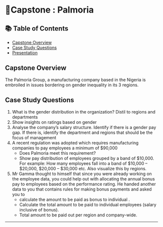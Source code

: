 #  🍺Capstone : Palmoria 

## 📚 Table of Contents
- [Capstone Overview](#capstone-overview)
- [Case Study Questions](#case-study-questions)
- [Presentation](https://github.com/zidude1234/GenderViz/blob/main/Palmoria%20Capstone%20-%20Analysis.pdf)

## Capstone Overview
The Palmoria Group, a manufacturing company based in the Nigeria is embroiled in issues bordering on gender inequality in its 3 regions.

## Case Study Questions
1. What is the gender distribution in the organization? Distil to regions and departments
2. Show insights on ratings based on gender
3. Analyse the company’s salary structure. Identify if there is a gender pay gap. If there is, identify the department and regions that should be the focus of management
4. A recent regulation was adopted which requires manufacturing companies to pay employees a minimum of $90,000
    - Does Palmoria meet this requirement?
    - Show pay distribution of employees grouped by a band of $10,000. For example: How many employees fall into a band of $10,000 – $20,000, $20,000 – $30,000 etc. Also visualize this
by regions.
5. Mr Gamma thought to himself that since you were already working on the employee data, you could help out with allocating the annual bonus pay to employees based on the performance rating. He handed another data to you that contains rules for making bonus payments and asked you to 
    - calculate the amount to be paid as bonus to individual .
    - Calculate the total amount to be paid to individual employees (salary inclusive of bonus).
    - Total amount to be paid out per region and company-wide.

***
